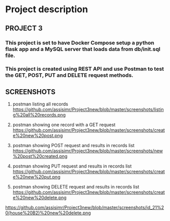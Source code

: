 # Project description

## PROJECT 3

### This project is set to have Docker Compose setup a python flask app and a MySQL server that loads data from db/init.sql file. 

### This project is created using REST API and use Postman to test the GET, POST, PUT and DELETE request methods. 

## SCREENSHOTS

1. postman listing all records
https://github.com/assisimr/Project3new/blob/master/screenshots/listing%20all%20records.png

2. postman showing one record with a GET request
https://github.com/assisimr/Project3new/blob/master/screenshots/create%20new%20post.png

3. postman showing POST request and results in records list
https://github.com/assisimr/Project3new/blob/master/screenshots/new%20post%20created.png

4. postman showing PUT request and results in records list
https://github.com/assisimr/Project3new/blob/master/screenshots/create%20new%20put.png

5. postman showing DELETE request and results in records list
https://github.com/assisimr/Project3new/blob/master/screenshots/create%20new%20delete.png

https://github.com/assisimr/Project3new/blob/master/screenshots/id_21%20(house%20B2)%20new%20delete.png





